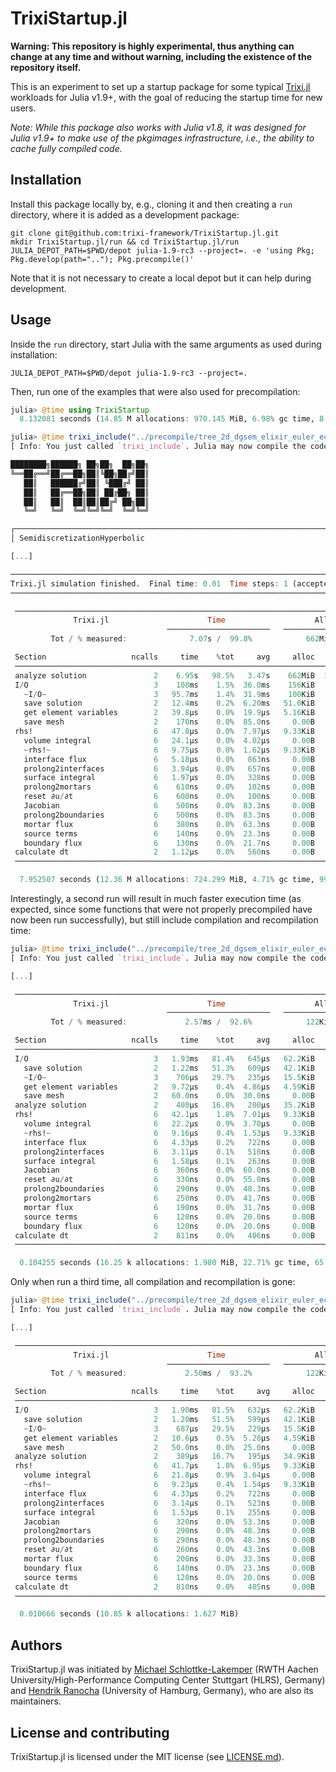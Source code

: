 # TrixiStartup.jl

**Warning: This repository is highly experimental, thus anything can change at any
time and without warning, including the existence of the repository itself.**

This is an experiment to set up a startup package for some typical
[Trixi.jl](https://github.com/trixi-framework/Trixi.jl)
workloads for Julia v1.9+, with the goal of reducing the startup time for new
users.

*Note: While this package also works with Julia v1.8, it was designed for Julia v1.9+
to make use of the pkgimages infrastructure, i.e., the ability to cache fully
compiled code.*

## Installation
Install this package locally by, e.g., cloning it and then creating a `run`
directory, where it is added as a development package:
```shell
git clone git@github.com:trixi-framework/TrixiStartup.jl.git
mkdir TrixiStartup.jl/run && cd TrixiStartup.jl/run
JULIA_DEPOT_PATH=$PWD/depot julia-1.9-rc3 --project=. -e 'using Pkg; Pkg.develop(path=".."); Pkg.precompile()'
```
Note that it is not necessary to create a local depot but it can help during
development.

## Usage
Inside the `run` directory, start Julia with the same arguments as used during installation:
```shell
JULIA_DEPOT_PATH=$PWD/depot julia-1.9-rc3 --project=.
```
Then, run one of the examples that were also used for precompilation:
```julia
julia> @time using TrixiStartup
  8.132081 seconds (14.85 M allocations: 970.145 MiB, 6.98% gc time, 8.63% compilation time: 17% of which was recompilation)

julia> @time trixi_include("../precompile/tree_2d_dgsem_elixir_euler_ec.jl", tspan=(0.0, 0.01), initial_refinement_level=1, polydeg=3)
[ Info: You just called `trixi_include`. Julia may now compile the code, please be patient.

████████╗██████╗ ██╗██╗  ██╗██╗
╚══██╔══╝██╔══██╗██║╚██╗██╔╝██║
   ██║   ██████╔╝██║ ╚███╔╝ ██║
   ██║   ██╔══██╗██║ ██╔██╗ ██║
   ██║   ██║  ██║██║██╔╝ ██╗██║
   ╚═╝   ╚═╝  ╚═╝╚═╝╚═╝  ╚═╝╚═╝

┌──────────────────────────────────────────────────────────────────────────────────────────────────┐
│ SemidiscretizationHyperbolic                                                                     │

[...]

────────────────────────────────────────────────────────────────────────────────────────────────────
Trixi.jl simulation finished.  Final time: 0.01  Time steps: 1 (accepted), 1 (total)
────────────────────────────────────────────────────────────────────────────────────────────────────

 ────────────────────────────────────────────────────────────────────────────────────
              Trixi.jl                      Time                    Allocations
                                   ───────────────────────   ────────────────────────
         Tot / % measured:              7.07s /  99.8%            662MiB / 100.0%

 Section                   ncalls     time    %tot     avg     alloc    %tot      avg
 ────────────────────────────────────────────────────────────────────────────────────
 analyze solution               2    6.95s   98.5%   3.47s    662MiB  100.0%   331MiB
 I/O                            3    108ms    1.5%  36.0ms    156KiB    0.0%  52.0KiB
   ~I/O~                        3   95.7ms    1.4%  31.9ms    100KiB    0.0%  33.3KiB
   save solution                2   12.4ms    0.2%  6.20ms   51.0KiB    0.0%  25.5KiB
   get element variables        2   39.8μs    0.0%  19.9μs   5.16KiB    0.0%  2.58KiB
   save mesh                    2    170ns    0.0%  85.0ns     0.00B    0.0%    0.00B
 rhs!                           6   47.8μs    0.0%  7.97μs   9.33KiB    0.0%  1.55KiB
   volume integral              6   24.1μs    0.0%  4.02μs     0.00B    0.0%    0.00B
   ~rhs!~                       6   9.75μs    0.0%  1.62μs   9.33KiB    0.0%  1.55KiB
   interface flux               6   5.18μs    0.0%   863ns     0.00B    0.0%    0.00B
   prolong2interfaces           6   3.94μs    0.0%   657ns     0.00B    0.0%    0.00B
   surface integral             6   1.97μs    0.0%   328ns     0.00B    0.0%    0.00B
   prolong2mortars              6    610ns    0.0%   102ns     0.00B    0.0%    0.00B
   reset ∂u/∂t                  6    600ns    0.0%   100ns     0.00B    0.0%    0.00B
   Jacobian                     6    500ns    0.0%  83.3ns     0.00B    0.0%    0.00B
   prolong2boundaries           6    500ns    0.0%  83.3ns     0.00B    0.0%    0.00B
   mortar flux                  6    380ns    0.0%  63.3ns     0.00B    0.0%    0.00B
   source terms                 6    140ns    0.0%  23.3ns     0.00B    0.0%    0.00B
   boundary flux                6    130ns    0.0%  21.7ns     0.00B    0.0%    0.00B
 calculate dt                   2   1.12μs    0.0%   560ns     0.00B    0.0%    0.00B
 ────────────────────────────────────────────────────────────────────────────────────

  7.952507 seconds (12.36 M allocations: 724.299 MiB, 4.71% gc time, 99.66% compilation time: 9% of which was recompilation)
```

Interestingly, a second run will result in much faster execution time (as
expected, since some functions that were not properly precompiled have now
been run successfully), but still include compilation and recompilation time:
```julia
julia> @time trixi_include("../precompile/tree_2d_dgsem_elixir_euler_ec.jl", tspan=(0.0, 0.01), initial_refinement_level=1, polydeg=3)
[ Info: You just called `trixi_include`. Julia may now compile the code, please be patient.

[...]

 ────────────────────────────────────────────────────────────────────────────────────
              Trixi.jl                      Time                    Allocations
                                   ───────────────────────   ────────────────────────
         Tot / % measured:             2.57ms /  92.6%            122KiB /  87.3%

 Section                   ncalls     time    %tot     avg     alloc    %tot      avg
 ────────────────────────────────────────────────────────────────────────────────────
 I/O                            3   1.93ms   81.4%   645μs   62.2KiB   58.3%  20.7KiB
   save solution                2   1.22ms   51.3%   609μs   42.1KiB   39.4%  21.0KiB
   ~I/O~                        3    706μs   29.7%   235μs   15.5KiB   14.6%  5.18KiB
   get element variables        2   9.72μs    0.4%  4.86μs   4.59KiB    4.3%  2.30KiB
   save mesh                    2   60.0ns    0.0%  30.0ns     0.00B    0.0%    0.00B
 analyze solution               2    400μs   16.8%   200μs   35.2KiB   33.0%  17.6KiB
 rhs!                           6   42.1μs    1.8%  7.01μs   9.33KiB    8.7%  1.55KiB
   volume integral              6   22.2μs    0.9%  3.70μs     0.00B    0.0%    0.00B
   ~rhs!~                       6   9.16μs    0.4%  1.53μs   9.33KiB    8.7%  1.55KiB
   interface flux               6   4.33μs    0.2%   722ns     0.00B    0.0%    0.00B
   prolong2interfaces           6   3.11μs    0.1%   518ns     0.00B    0.0%    0.00B
   surface integral             6   1.58μs    0.1%   263ns     0.00B    0.0%    0.00B
   Jacobian                     6    360ns    0.0%  60.0ns     0.00B    0.0%    0.00B
   reset ∂u/∂t                  6    330ns    0.0%  55.0ns     0.00B    0.0%    0.00B
   prolong2boundaries           6    290ns    0.0%  48.3ns     0.00B    0.0%    0.00B
   prolong2mortars              6    250ns    0.0%  41.7ns     0.00B    0.0%    0.00B
   mortar flux                  6    190ns    0.0%  31.7ns     0.00B    0.0%    0.00B
   source terms                 6    120ns    0.0%  20.0ns     0.00B    0.0%    0.00B
   boundary flux                6    120ns    0.0%  20.0ns     0.00B    0.0%    0.00B
 calculate dt                   2    811ns    0.0%   406ns     0.00B    0.0%    0.00B
 ────────────────────────────────────────────────────────────────────────────────────

  0.104255 seconds (16.25 k allocations: 1.980 MiB, 22.71% gc time, 65.62% compilation time: 18% of which was recompilation)
```

Only when run a third time, all compilation and recompilation is gone:
```julia
julia> @time trixi_include("../precompile/tree_2d_dgsem_elixir_euler_ec.jl", tspan=(0.0, 0.01), initial_refinement_level=1, polydeg=3)
[ Info: You just called `trixi_include`. Julia may now compile the code, please be patient.

[...]

 ────────────────────────────────────────────────────────────────────────────────────
              Trixi.jl                      Time                    Allocations
                                   ───────────────────────   ────────────────────────
         Tot / % measured:             2.50ms /  93.2%            122KiB /  87.3%

 Section                   ncalls     time    %tot     avg     alloc    %tot      avg
 ────────────────────────────────────────────────────────────────────────────────────
 I/O                            3   1.90ms   81.5%   632μs   62.2KiB   58.4%  20.7KiB
   save solution                2   1.20ms   51.5%   599μs   42.1KiB   39.5%  21.0KiB
   ~I/O~                        3    687μs   29.5%   229μs   15.5KiB   14.6%  5.18KiB
   get element variables        2   10.6μs    0.5%  5.28μs   4.59KiB    4.3%  2.30KiB
   save mesh                    2   50.0ns    0.0%  25.0ns     0.00B    0.0%    0.00B
 analyze solution               2    389μs   16.7%   195μs   34.9KiB   32.8%  17.4KiB
 rhs!                           6   41.7μs    1.8%  6.95μs   9.33KiB    8.8%  1.55KiB
   volume integral              6   21.8μs    0.9%  3.64μs     0.00B    0.0%    0.00B
   ~rhs!~                       6   9.23μs    0.4%  1.54μs   9.33KiB    8.8%  1.55KiB
   interface flux               6   4.33μs    0.2%   722ns     0.00B    0.0%    0.00B
   prolong2interfaces           6   3.14μs    0.1%   523ns     0.00B    0.0%    0.00B
   surface integral             6   1.53μs    0.1%   255ns     0.00B    0.0%    0.00B
   Jacobian                     6    320ns    0.0%  53.3ns     0.00B    0.0%    0.00B
   prolong2mortars              6    290ns    0.0%  48.3ns     0.00B    0.0%    0.00B
   prolong2boundaries           6    290ns    0.0%  48.3ns     0.00B    0.0%    0.00B
   reset ∂u/∂t                  6    260ns    0.0%  43.3ns     0.00B    0.0%    0.00B
   mortar flux                  6    200ns    0.0%  33.3ns     0.00B    0.0%    0.00B
   boundary flux                6    140ns    0.0%  23.3ns     0.00B    0.0%    0.00B
   source terms                 6    120ns    0.0%  20.0ns     0.00B    0.0%    0.00B
 calculate dt                   2    810ns    0.0%   405ns     0.00B    0.0%    0.00B
 ────────────────────────────────────────────────────────────────────────────────────

  0.010666 seconds (10.85 k allocations: 1.627 MiB)
```

## Authors
TrixiStartup.jl was initiated by
[Michael Schlottke-Lakemper](https://lakemper.eu)
(RWTH Aachen University/High-Performance Computing Center Stuttgart (HLRS), Germany) and
[Hendrik Ranocha](https://ranocha.de) (University of Hamburg, Germany), who are
also its maintainers.

## License and contributing
TrixiStartup.jl is licensed under the MIT license (see [LICENSE.md](LICENSE.md)).
